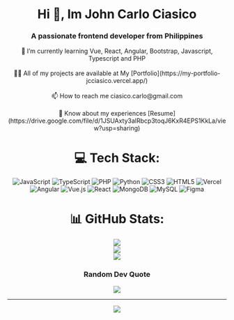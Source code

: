 # <h1 align="center">Hi 👋, Im John Carlo Ciasico</h1>
<h3 align="center">A passionate frontend developer from Philippines</h3>


<div align="center">🌱 I’m currently learning Vue, React, Angular, Bootstrap, Javascript, Typescript and PHP<br><br>👨‍💻 All of my projects are available at My [Portfolio](https://my-portfolio-jcciasico.vercel.app/) <br><br>📫 How to reach me ciasico.carlo@gmail.com<br><br>📄 Know about my experiences [Resume](https://drive.google.com/file/d/1JSUAxty3alRbcp3toqJ6KxR4EPS1KkLa/view?usp=sharing) <div>


# 💻 Tech Stack:
![JavaScript](https://img.shields.io/badge/javascript-%23323330.svg?style=for-the-badge&logo=javascript&logoColor=%23F7DF1E) ![TypeScript](https://img.shields.io/badge/typescript-%23007ACC.svg?style=for-the-badge&logo=typescript&logoColor=white) ![PHP](https://img.shields.io/badge/php-%23777BB4.svg?style=for-the-badge&logo=php&logoColor=white) ![Python](https://img.shields.io/badge/python-3670A0?style=for-the-badge&logo=python&logoColor=ffdd54) ![CSS3](https://img.shields.io/badge/css3-%231572B6.svg?style=for-the-badge&logo=css3&logoColor=white) ![HTML5](https://img.shields.io/badge/html5-%23E34F26.svg?style=for-the-badge&logo=html5&logoColor=white) ![Vercel](https://img.shields.io/badge/vercel-%23000000.svg?style=for-the-badge&logo=vercel&logoColor=white) ![Angular](https://img.shields.io/badge/angular-%23DD0031.svg?style=for-the-badge&logo=angular&logoColor=white) ![Vue.js](https://img.shields.io/badge/vuejs-%2335495e.svg?style=for-the-badge&logo=vuedotjs&logoColor=%234FC08D) ![React](https://img.shields.io/badge/react-%2320232a.svg?style=for-the-badge&logo=react&logoColor=%2361DAFB) ![MongoDB](https://img.shields.io/badge/MongoDB-%234ea94b.svg?style=for-the-badge&logo=mongodb&logoColor=white) ![MySQL](https://img.shields.io/badge/mysql-%2300f.svg?style=for-the-badge&logo=mysql&logoColor=white) 	![Figma](https://img.shields.io/badge/figma-%23F24E1E.svg?style=for-the-badge&logo=figma&logoColor=white)
# 📊 GitHub Stats:
![](https://github-readme-stats.vercel.app/api?username=JCciasico&theme=nightowl&hide_border=false&include_all_commits=false&count_private=false)<br/>
![](https://github-readme-streak-stats.herokuapp.com/?user=JCciasico&theme=nightowl&hide_border=false)<br/>
![](https://github-readme-stats.vercel.app/api/top-langs/?username=JCciasico&theme=nightowl&hide_border=false&include_all_commits=false&count_private=false&layout=compact)

### Random Dev Quote
![](https://quotes-github-readme.vercel.app/api?type=horizontal&theme=tokyonight)

---
[![](https://visitcount.itsvg.in/api?id=JCciasico&icon=2&color=0)](https://visitcount.itsvg.in)
